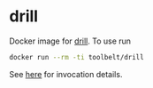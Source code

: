
drill
=====

Docker image for [drill](http://www.nlnetlabs.nl/projects/ldns/). To use run

```bash
docker run --rm -ti toolbelt/drill
```

See [here](http://linux.die.net/man/1/drill) for invocation details.
